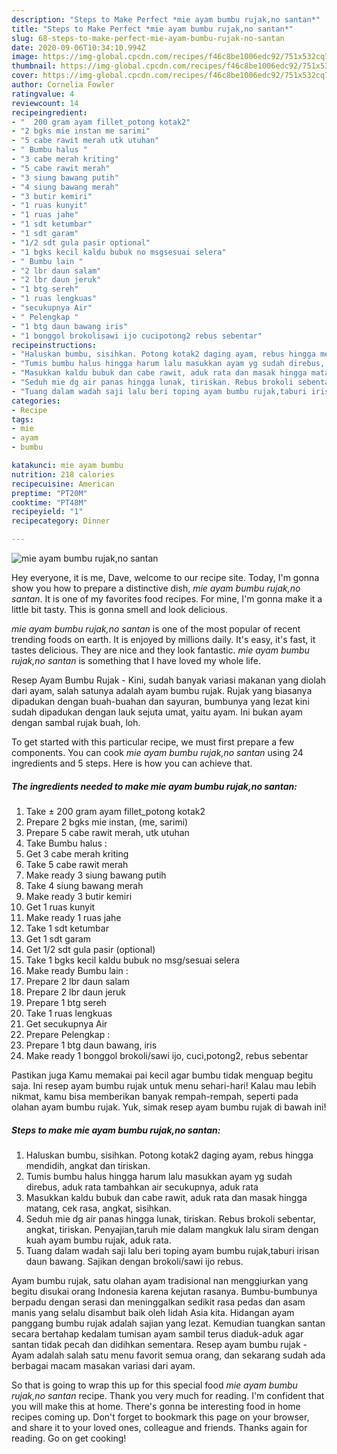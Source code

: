 ```yaml
---
description: "Steps to Make Perfect *mie ayam bumbu rujak,no santan*"
title: "Steps to Make Perfect *mie ayam bumbu rujak,no santan*"
slug: 68-steps-to-make-perfect-mie-ayam-bumbu-rujak-no-santan
date: 2020-09-06T10:34:10.994Z
image: https://img-global.cpcdn.com/recipes/f46c8be1006edc92/751x532cq70/mie-ayam-bumbu-rujakno-santan-foto-resep-utama.jpg
thumbnail: https://img-global.cpcdn.com/recipes/f46c8be1006edc92/751x532cq70/mie-ayam-bumbu-rujakno-santan-foto-resep-utama.jpg
cover: https://img-global.cpcdn.com/recipes/f46c8be1006edc92/751x532cq70/mie-ayam-bumbu-rujakno-santan-foto-resep-utama.jpg
author: Cornelia Fowler
ratingvalue: 4
reviewcount: 14
recipeingredient:
- "  200 gram ayam fillet_potong kotak2"
- "2 bgks mie instan me sarimi"
- "5 cabe rawit merah utk utuhan"
- " Bumbu halus "
- "3 cabe merah kriting"
- "5 cabe rawit merah"
- "3 siung bawang putih"
- "4 siung bawang merah"
- "3 butir kemiri"
- "1 ruas kunyit"
- "1 ruas jahe"
- "1 sdt ketumbar"
- "1 sdt garam"
- "1/2 sdt gula pasir optional"
- "1 bgks kecil kaldu bubuk no msgsesuai selera"
- " Bumbu lain "
- "2 lbr daun salam"
- "2 lbr daun jeruk"
- "1 btg sereh"
- "1 ruas lengkuas"
- "secukupnya Air"
- " Pelengkap "
- "1 btg daun bawang iris"
- "1 bonggol brokolisawi ijo cucipotong2 rebus sebentar"
recipeinstructions:
- "Haluskan bumbu, sisihkan. Potong kotak2 daging ayam, rebus hingga mendidih, angkat dan tiriskan."
- "Tumis bumbu halus hingga harum lalu masukkan ayam yg sudah direbus, aduk rata tambahkan air secukupnya, aduk rata"
- "Masukkan kaldu bubuk dan cabe rawit, aduk rata dan masak hingga matang, cek rasa, angkat, sisihkan."
- "Seduh mie dg air panas hingga lunak, tiriskan. Rebus brokoli sebentar, angkat, tiriskan. Penyajian,taruh mie dalam mangkuk lalu siram dengan kuah ayam bumbu rujak, aduk rata."
- "Tuang dalam wadah saji lalu beri toping ayam bumbu rujak,taburi irisan daun bawang. Sajikan dengan brokoli/sawi ijo rebus."
categories:
- Recipe
tags:
- mie
- ayam
- bumbu

katakunci: mie ayam bumbu 
nutrition: 218 calories
recipecuisine: American
preptime: "PT20M"
cooktime: "PT48M"
recipeyield: "1"
recipecategory: Dinner

---
```



![*mie ayam bumbu rujak,no santan*](https://img-global.cpcdn.com/recipes/f46c8be1006edc92/751x532cq70/mie-ayam-bumbu-rujakno-santan-foto-resep-utama.jpg)

Hey everyone, it is me, Dave, welcome to our recipe site. Today, I'm gonna show you how to prepare a distinctive dish, *mie ayam bumbu rujak,no santan*. It is one of my favorites food recipes. For mine, I'm gonna make it a little bit tasty. This is gonna smell and look delicious.

*mie ayam bumbu rujak,no santan* is one of the most popular of recent trending foods on earth. It is enjoyed by millions daily. It's easy, it's fast, it tastes delicious. They are nice and they look fantastic. *mie ayam bumbu rujak,no santan* is something that I have loved my whole life.

Resep Ayam Bumbu Rujak - Kini, sudah banyak variasi makanan yang diolah dari ayam, salah satunya adalah ayam bumbu rujak. Rujak yang biasanya dipadukan dengan buah-buahan dan sayuran, bumbunya yang lezat kini sudah dipadukan dengan lauk sejuta umat, yaitu ayam. Ini bukan ayam dengan sambal rujak buah, loh.


To get started with this particular recipe, we must first prepare a few components. You can cook *mie ayam bumbu rujak,no santan* using 24 ingredients and 5 steps. Here is how you can achieve that.

<!--inarticleads1-->

##### The ingredients needed to make *mie ayam bumbu rujak,no santan*:

1. Take  ± 200 gram ayam fillet_potong kotak2
1. Prepare 2 bgks mie instan, (me, sarimi)
1. Prepare 5 cabe rawit merah, utk utuhan
1. Take  Bumbu halus :
1. Get 3 cabe merah kriting
1. Take 5 cabe rawit merah
1. Make ready 3 siung bawang putih
1. Take 4 siung bawang merah
1. Make ready 3 butir kemiri
1. Get 1 ruas kunyit
1. Make ready 1 ruas jahe
1. Take 1 sdt ketumbar
1. Get 1 sdt garam
1. Get 1/2 sdt gula pasir (optional)
1. Take 1 bgks kecil kaldu bubuk no msg/sesuai selera
1. Make ready  Bumbu lain :
1. Prepare 2 lbr daun salam
1. Prepare 2 lbr daun jeruk
1. Prepare 1 btg sereh
1. Take 1 ruas lengkuas
1. Get secukupnya Air
1. Prepare  Pelengkap :
1. Prepare 1 btg daun bawang, iris
1. Make ready 1 bonggol brokoli/sawi ijo, cuci,potong2, rebus sebentar


Pastikan juga Kamu memakai pai kecil agar bumbu tidak menguap begitu saja. Ini resep ayam bumbu rujak untuk menu sehari-hari! Kalau mau lebih nikmat, kamu bisa memberikan banyak rempah-rempah, seperti pada olahan ayam bumbu rujak. Yuk, simak resep ayam bumbu rujak di bawah ini! 

<!--inarticleads2-->

##### Steps to make *mie ayam bumbu rujak,no santan*:

1. Haluskan bumbu, sisihkan. Potong kotak2 daging ayam, rebus hingga mendidih, angkat dan tiriskan.
1. Tumis bumbu halus hingga harum lalu masukkan ayam yg sudah direbus, aduk rata tambahkan air secukupnya, aduk rata
1. Masukkan kaldu bubuk dan cabe rawit, aduk rata dan masak hingga matang, cek rasa, angkat, sisihkan.
1. Seduh mie dg air panas hingga lunak, tiriskan. Rebus brokoli sebentar, angkat, tiriskan. Penyajian,taruh mie dalam mangkuk lalu siram dengan kuah ayam bumbu rujak, aduk rata.
1. Tuang dalam wadah saji lalu beri toping ayam bumbu rujak,taburi irisan daun bawang. Sajikan dengan brokoli/sawi ijo rebus.


Ayam bumbu rujak, satu olahan ayam tradisional nan menggiurkan yang begitu disukai orang Indonesia karena kejutan rasanya. Bumbu-bumbunya berpadu dengan serasi dan meninggalkan sedikit rasa pedas dan asam manis yang selalu disambut baik oleh lidah Asia kita. Hidangan ayam panggang bumbu rujak adalah sajian yang lezat. Kemudian tuangkan santan secara bertahap kedalam tumisan ayam sambil terus diaduk-aduk agar santan tidak pecah dan didihkan sementara. Resep ayam bumbu rujak - Ayam adalah salah satu menu favorit semua orang, dan sekarang sudah ada berbagai macam masakan variasi dari ayam. 

So that is going to wrap this up for this special food *mie ayam bumbu rujak,no santan* recipe. Thank you very much for reading. I'm confident that you will make this at home. There's gonna be interesting food in home recipes coming up. Don't forget to bookmark this page on your browser, and share it to your loved ones, colleague and friends. Thanks again for reading. Go on get cooking!

